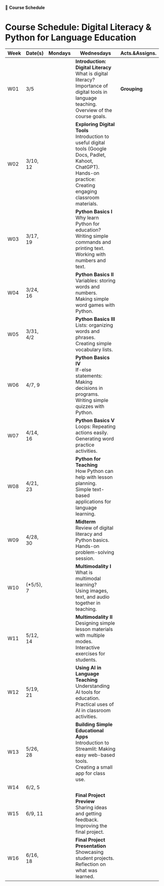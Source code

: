 🌱 **Course Schedule**

# Course Schedule: Digital Literacy & Python for Language Education

| Week | Date(s) | Mondays | Wednesdays | Acts.&Assigns. |
|------|------|----------|--------|-------|
|  W01    |3/5      || **Introduction: Digital Literacy** <br> What is digital literacy? <br> Importance of digital tools in language teaching. <br> Overview of the course goals. | **Grouping** |
|  W02    |3/10, 12|          | **Exploring Digital Tools** <br> Introduction to useful digital tools (Google Docs, Padlet, Kahoot, ChatGPT). <br> Hands-on practice: Creating engaging classroom materials. |       |
|  W03    |3/17, 19|          | **Python Basics I** <br> Why learn Python for education? <br> Writing simple commands and printing text. <br> Working with numbers and text. |       |
|  W04    |3/24, 16|          | **Python Basics II** <br> Variables: storing words and numbers. <br> Making simple word games with Python. |       |
|  W05    |3/31, 4/2|          | **Python Basics III** <br> Lists: organizing words and phrases. <br> Creating simple vocabulary lists. |       |
|  W06    |4/7, 9|          | **Python Basics IV** <br> If-else statements: Making decisions in programs. <br> Writing simple quizzes with Python. |       |
|  W07    |4/14, 16|          | **Python Basics V** <br> Loops: Repeating actions easily. <br> Generating word practice activities. |       |
|  W08    |4/21, 23|          | **Python for Teaching** <br> How Python can help with lesson planning. <br> Simple text-based applications for language learning. |       |
|  W09    |4/28, 30|          | **Midterm** <br> Review of digital literacy and Python basics. <br> Hands-on problem-solving session. |       |
|  W10    |(*5/5), 7|          | **Multimodality I** <br> What is multimodal learning? <br> Using images, text, and audio together in teaching. |       |
|  W11    |5/12, 14|          | **Multimodality II** <br> Designing simple lesson materials with multiple modes. <br> Interactive exercises for students. |       |
|  W12    |5/19, 21|          | **Using AI in Language Teaching** <br> Understanding AI tools for education. <br> Practical uses of AI in classroom activities. |       |
|  W13    |5/26, 28|          | **Building Simple Educational Apps** <br> Introduction to Streamlit: Making easy web-based tools. <br> Creating a small app for class use. |       |
|  W14    |6/2, 5|          ||       |
|  W15    |6/9, 11|          | **Final Project Preview** <br> Sharing ideas and getting feedback. <br> Improving the final project. |       |
|  W16    |6/16, 18|          | **Final Project Presentation** <br> Showcasing student projects. <br> Reflection on what was learned. |       |
